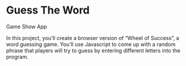 # Guess The Word
 Game Show App

In this project, you'll create a browser version of “Wheel of Success”, a word guessing game. You’ll use Javascript to come up with a random phrase that players will try to guess by entering different letters into the program. 
